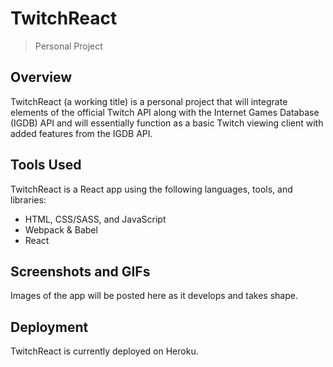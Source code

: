 # TwitchReact
> Personal Project

## Overview
TwitchReact (a working title) is a personal project that will integrate elements of the official Twitch API along with the Internet Games Database (IGDB) API and will essentially function as a basic Twitch viewing client with added features from the IGDB API.

## Tools Used
TwitchReact is a React app using the following languages, tools, and libraries:
- HTML, CSS/SASS, and JavaScript
- Webpack & Babel
- React

## Screenshots and GIFs
Images of the app will be posted here as it develops and takes shape.

## Deployment
TwitchReact is currently deployed on Heroku.